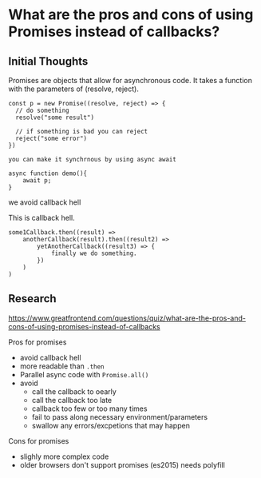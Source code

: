 # What are the pros and cons of using Promises instead of callbacks?

## Initial Thoughts

Promises are objects that allow for asynchronous code. It takes a function with the parameters of (resolve, reject).

```
const p = new Promise((resolve, reject) => {
  // do something
  resolve("some result")

  // if something is bad you can reject
  reject("some error")
})

you can make it synchrnous by using async await

async function demo(){
    await p;
}
```

we avoid callback hell

This is callback hell.

```
some1Callback.then((result) =>
    anotherCallback(result).then((result2) =>
        yetAnotherCallback((result3) => {
            finally we do something.
        })
    )
)

```

## Research

https://www.greatfrontend.com/questions/quiz/what-are-the-pros-and-cons-of-using-promises-instead-of-callbacks

Pros for promises

- avoid callback hell
- more readable than `.then`
- Parallel async code with `Promise.all()`
- avoid
  - call the callback to oearly
  - call the callback too late
  - callback too few or too many times
  - fail to pass along necessary environment/parameters
  - swallow any errors/excpetions that may happen

Cons for promises

- slighly more complex code
- older browsers don't support promises (es2015) needs polyfill
